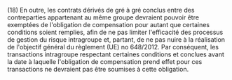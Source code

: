 (18) En outre, les contrats dérivés de gré à gré conclus entre des contreparties appartenant au même groupe devraient pouvoir être exemptées de l'obligation de compensation pour autant que certaines conditions soient remplies, afin de ne pas limiter l'efficacité des processus de gestion du risque intragroupe et, partant, de ne pas nuire à la réalisation de l'objectif général du règlement (UE) no 648/2012. Par conséquent, les transactions intragroupe respectant certaines conditions et conclues avant la date à laquelle l'obligation de compensation prend effet pour ces transactions ne devraient pas être soumises à cette obligation.